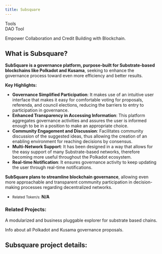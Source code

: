 ```yaml
---
title: Subsquare
---
```

Tools  
 DAO Tool  

Empower Collaboration and Credit Building with Blockchain.

What is Subsquare?
------------------

**SubSquare is a governance platform, purpose-built for Substrate-based blockchains like Polkadot and Kusama**, seeking to enhance the governance process toward even more efficiency and better results.

**Key Highlights:**

- **Governance Simplified Participation**: It makes use of an intuitive user interface that makes it easy for comfortable voting for proposals, referenda, and council elections, reducing the barriers to entry to participation in governance.
- **Enhanced Transparency in Accessing Information**: This platform aggregates governance activities and assures the user is informed enough to be in a position to make an appropriate choice.
- **Community Engagement and Discussion**: Facilitates community discussion of the suggested ideas, thus allowing the creation of an enabling environment for reaching decisions by consensus.
- **Multi-Network Support**: It has been designed in a way that allows for the easy support of many Substrate-based networks, therefore becoming more useful throughout the Polkadot ecosystem.
- **Real-time Notification**: It ensures governance activity to keep updating the user through real-time notifications.

**SubSquare plans to streamline blockchain governance**, allowing even more approachable and transparent community participation in decision-making processes regarding decentralized networks.

- <small>Related Token/s:</small> **N/A**

### Related Projects:


A modularized and business pluggable explorer for substrate based chains.


Info about all Polkadot and Kusama governance proposals.


Subsquare project details:
--------------------------

